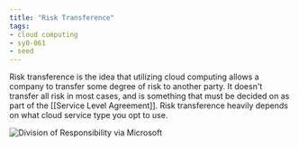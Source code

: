 ```yaml
---
title: "Risk Transference"
tags:
- cloud computing
- sy0-061
- seed
---
```


Risk transference is the idea that utilizing cloud computing allows a company to transfer some degree of risk to another party.  It doesn't transfer all risk in most cases, and is something that must be decided on as part of the [[Service Level Agreement]].  Risk transference heavily depends on what cloud service type you opt to use.

![Division of Responsibility via Microsoft](shared-responsibility.svg)

